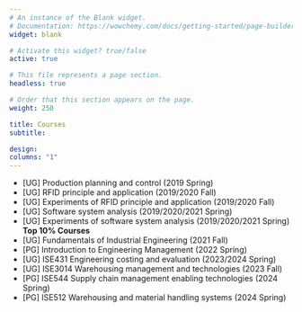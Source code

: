 ```yaml
---
# An instance of the Blank widget.
# Documentation: https://wowchemy.com/docs/getting-started/page-builder/
widget: blank

# Activate this widget? true/false
active: true

# This file represents a page section.
headless: true

# Order that this section appears on the page.
weight: 250

title: Courses
subtitle: 

design:
columns: "1"
---
```


- [UG] Production planning and control (2019 Spring)
- [UG] RFID principle and application (2019/2020  Fall)
- [UG] Experiments of RFID principle and application (2019/2020 Fall)
- [UG] Software system analysis (2019/2020/2021 Spring)
- [UG] Experiments of software system analysis (2019/2020/2021 Spring) **Top 10% Courses**
- [UG] Fundamentals of Industrial Engineering (2021 Fall)
- [PG] Introduction to Engineering Management (2022 Spring)
- [UG] ISE431 Engineering costing and evaluation (2023/2024 Spring)
- [UG] ISE3014 Warehousing management and technologies (2023 Fall)
- [PG] ISE544 Supply chain management enabling technologies (2024 Spring)
- [PG] ISE512 Warehousing and material handling systems (2024 Spring)
